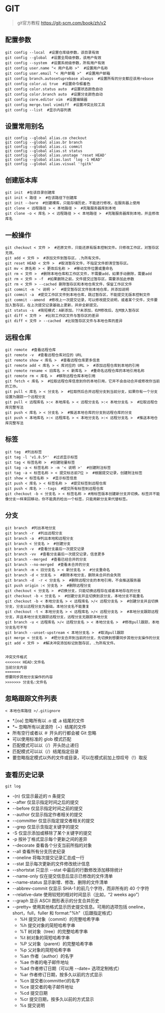 # GIT

> git官方教程 https://git-scm.com/book/zh/v2

## 配置参数

    git config --local  #设置仓库级参数，该目录有效
    git config --global  #设置全局级参数，该用户有效
    git config --system  #设置系统级参数，所有用户有效
    git config user.name "< 用户名称 >"  #设置用户名称
    git config user.email "< 用户邮箱 >"  #设置用户邮箱
    git config branch.autosetuprebase always  #设置所有的分支都应该用rebase
    git config color.ui true  #设置命令框着色
    git config color.status auto  #设置状态颜色自动
    git config color.branch auto  #设置分支颜色自动
    git config core.editor vim  #设置编辑器
    git config merge.tool vimdiff  #设置冲突比较工具
    git config --list  #显示内容列表

## 设置常用别名

    git config --global alias.co checkout
    git config --global alias.br branch
    git config --global alias.ci commit
    git config --global alias.st status
    git config --global alias.unstage 'reset HEAD'
    git config --global alias.last 'log -1 HEAD'
    git config --global alias.visual '!gitk'

## 创建版本库

    git init  #在该目录创建库
    git init < 路径 >  #在该路径下创建库
    git init --bare  #创建裸库，只能存储历史，不能进行修改，在服务器上使用
    git clone < 远程路径 > < 本地路径 >  #克隆服务器库到本地
    git clone -o < 库名 > < 远程路径 > < 本地路径 >  #克隆服务器库到本地，并且修改库名

## 一般操作

    git checkout < 文件 >  #还原文件，只能还原有版本控制文件。只修改工作区，对暂存区无效。
    git add < 文件 >  #添加文件到暂存区，.为所有文件。
    git reset HEAD < 文件 >  #取消暂存文件，不指定文件即清空暂存区。
    git mv < 原名称 > < 更改后名称 >  #移动文件位置或重命名
    git rm < 文件 >  #删除本地仓库和工作区文件，不需要add，如果手动删除，需要add
    git rm < 文件 > -f  #如果删除之前，文件提交过暂存区，需要添加此参数
    git rm < 文件 > --cached 删除暂存区和本地仓库文件，保留工作区文件
    git commit -m '< 说明 >'  #提交暂存区文件到本地仓库，并添加说明
    git commit -a  #提交工作区文件到本地仓库，跳过暂存区，不能提交无版本控制文件
    git commit --amend  #修改上一次提交记录，可以修改提交说明，或者某个文件，文件要加入暂存区。在上次提交记录基础上更新，并非全新提交。
    git status -s  #简短模式：A新添加，??未添加，右M修改后，左M放入暂存区
    git diff < 文件 >  #比较工作区文件与暂存区的差异
    git diff < 文件 > --cached  #比较暂存区文件与本地仓库的差异

## 远程仓库

    git remote  #查看远程仓库
    git remote -v  #查看远程仓库对应的 URL
    git remote show < 库名 >  #查看远程仓库更多信息
    git remote add < 库名 > < 库对应的 URL >  #添加远程仓库到本地的引用
    git remote rename < 旧库名 > < 新库名 >  #重命名远程仓库的本地引用名称
    git remote rm < 库名 >  #移除远程仓库本地引用
    git fetch < 库名 >  #拉取远程仓库信息到你的本地引用，它并不会自动合并或修改你当前的工作。
    git pull < 库名 > < 分支名 >  #拉取然后合并远程分支到当前分支，如果你有一个分支设置为跟踪一个远程分支
    git pull < 远程库名 >:< 本地库名 > < 远程分支名 >:< 本地分支名 >  #拉取远程仓库完整写法
    git push < 库名 > < 分支名 >  #推送本地仓库的分支到远程仓库的分支
    git push < 本地库名 >:< 远程库名 > < 本地分支名 >:< 远程分支名 >  #推送本地仓库完整写法

## 标签

    git tag  #列出标签
    git tag -l 'v1.8.5*'  #过滤显示标签
    git tag < 标签名称 >  #创建轻量标签
    git tag -a < 标签名称 > -m '< 说明 >'  #创建附注标签
    git tag -a < 标签名称 > < 提交标志前7位 >  #根据提交记录，创建附注标签
    git show < 标签名称 >  #显示标签信息
    git push < 库名 > < 标签名称 >  #提交标签到远程仓库
    git push < 库名 > --tags  #提交所有标签到远程仓库
    git checkout -b < 分支名 > < 标签名称 > #用标签版本创建新分支并切换。标签并不能像分支一样来回移动，你不能真的检出一个标签，只能用新分支来代替标签。

## 分支

    git branch  #列出本地分支
    git branch -r  #列出远程分支
    git branch -a  #列出本地和远程分支
    git branch < 分支名 >  #创建分支
    git branch -v  #查看分支最后一次提交记录
    git branch -vv  #查看分支最后一次提交记录，信息更多
    git branch --merged  #查看已经合并的分支
    git branch --no-merged  #查看未合并的分支
    git branch -m < 旧分支名 > < 新分支名 >  #分支重命名
    git branch -d < 分支名 >  #删除本地分支，删除未合并的会失败
    git branch -d  -r < 分支名 >  #删除远程分支的本地引用，不会推送服务器
    git push origin :< 分支名 >  #删除远程分支
    git checkout < 分支名 >  #切换分支，只能切换远程存在或者本地存在的分支
    git checkout -b < 分支名 >  #创建分支并且切换到该分支，本地分支不能重名
    git checkout -b < 本地分支名 > < 远程库名 >/< 远程分支名 >  #创建分支并且切换分支，分支以远程分支为基础，本地分支名不能重复
    git checkout -t < 本地分支名 > < 远程库名 >/< 远程分支名 >  #本地分支跟踪远程分支，并且本地分支无跟踪远程分支，远程分支无跟踪本地分支
    git branch -u < 远程库名 >/< 远程分支名 > < 本地分支名 >  #修改pull跟踪，本地分支名可不写
    git branch --unset-upstream < 本地分支名 >  #取消pull跟踪
    git merge < 分支名 >  #把分支合并到当前的分支，先切换到想要同步其他分支操作的分支
    git add < 文件 >  #解决冲突添加标记到暂存区，.为所有文件。


    冲突文件格式
    <<<<<<< HEAD:文件名
    当前分支内容
    =======
    想要同步其他分支操作的内容
    >>>>>>> 分支名:文件名
    
## 忽略跟踪文件列表

    < 本地仓库路径 >/.gitignore

- *.[oa] 忽略所有以 .o 或 .a 结尾的文件
- *~ 忽略所有以波浪符（~）结尾的文件
- 所有空行或者以 ＃ 开头的行都会被 Git 忽略
- 可以使用标准的 glob 模式匹配
- 匹配模式可以以（/）开头防止递归
- 匹配模式可以以（/）结尾指定目录
- 要忽略指定模式以外的文件或目录，可以在模式前加上惊叹号（!）取反

## 查看历史记录

    git log

- -(n) 仅显示最近的 n 条提交
- --after 仅显示指定时间之后的提交
- --before 仅显示指定时间之前的提交
- --author 仅显示指定作者相关的提交
- --committer 仅显示指定提交者相关的提交
- --grep 仅显示含指定关键字的提交
- -S 仅显示添加或移除了某个关键字的提交
- -p 按补丁格式显示每个更新之间的差异
- --decorate 查看各个分支当前所指的对象
- --all 查看所有分支历史纪录
- --oneline 将每次提交记录汇总成一行
- --stat 显示每次更新的文件修改统计信息
- --shortstat 只显示 --stat 中最后的行数修改添加移除统计
- --name-only 仅在提交信息后显示已修改的文件清单
- --name-status 显示新增、修改、删除的文件清单
- --abbrev-commit 仅显示 SHA-1 的前几个字符，而非所有的 40 个字符
- --relative-date 使用较短的相对时间显示（比如，“2 weeks ago”）
- --graph 显示 ASCII 图形表示的分支合并历史
- --pretty= 使用其他格式显示历史提交信息。可用的选项包括 oneline，short，full，fuller 和 format:"%h"（后跟指定格式）
    - %H 提交对象（commit）的完整哈希字串
    - %h 提交对象的简短哈希字串
    - %T 树对象（tree）的完整哈希字串
    - %t 树对象的简短哈希字串
    - %P 父对象（parent）的完整哈希字串
    - %p 父对象的简短哈希字串
    - %an 作者（author）的名字
    - %ae 作者的电子邮件地址
    - %ad 作者修订日期（可以用 --date= 选项定制格式）
    - %ar 作者修订日期，按多久以前的方式显示
    - %cn 提交者(committer)的名字
    - %ce 提交者的电子邮件地址
    - %cd 提交日期
    - %cr 提交日期，按多久以前的方式显示
    - %s 提交说明
